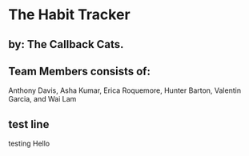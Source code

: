 # The Habit Tracker

## by: The Callback Cats.

## Team Members consists of: 
Anthony Davis, Asha Kumar, Erica Roquemore, Hunter Barton, Valentin Garcia, and Wai Lam

## test line
testing  Hello